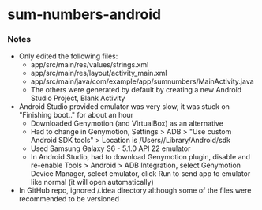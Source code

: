 # sum-numbers-android

### Notes
  * Only edited the following files: 
    * app/src/main/res/values/strings.xml
    * app/src/main/res/layout/activity_main.xml
    * app/src/main/java/com/example/app/sumnumbers/MainActivity.java
    * The others were generated by default by creating a new Android Studio Project, Blank Activity
  * Android Studio provided emulator was very slow, it was stuck on "Finishing boot.." for about an hour
    * Downloaded Genymotion (and VirtualBox) as an alternative
    * Had to change in Genymotion, Settings > ADB > "Use custom Android SDK tools" > Location is /Users/<user>/Library/Android/sdk
    * Used Samsung Galaxy S6 - 5.1.0 API 22 emulator
    * In Android Studio, had to download Genymotion plugin, disable and re-enable Tools > Android > ADB Integration, select Genymotion Device Manager, select emulator, click Run to send app to emulator like normal (it will open automatically)
  * In GitHub repo, ignored /.idea directory although some of the files were recommended to be versioned
